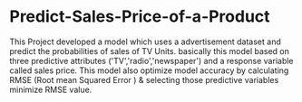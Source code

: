 # Predict-Sales-Price-of-a-Product
This Project developed a model which uses  a advertisement dataset and predict the probabilities of sales of  TV Units. basically this model based on three predictive attributes ('TV','radio','newspaper') and a response variable called sales price.  This model also optimize model accuracy by calculating  RMSE (Root mean Squared Error ) &amp; selecting those predictive variables minimize RMSE value.




